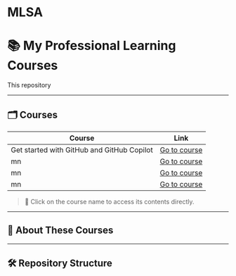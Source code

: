 # MLSA


# 📚 My Professional Learning Courses

This repository 

---

## 🗂️ Courses

| Course | Link |
|--------|------|
| Get started with GitHub and GitHub Copilot | [Go to course](www.https://learn.microsoft.com/en-us/plans/gm88tr6o5y5zyk?tab=tab-created&learnerGroupId=1aec470a-1865-405c-9dc8-9ba905b3f53a&wt.mc_id=studentamb_454878) |
| mn | [Go to course](./Web_Development_React) |
| mn | [Go to course](./Intro_Artificial_Intelligence) |
| mn | [Go to course](./Data_Analysis_Python) |

> 📌 Click on the course name to access its contents directly.

---

## 🧠 About These Courses



---

## 🛠️ Repository Structure

